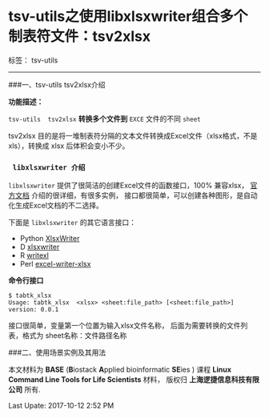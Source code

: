 # tsv-utils之使用libxlsxwriter组合多个制表符文件：tsv2xlsx

标签： tsv-utils

---

###一、tsv-utils tsv2xlsx介绍

**功能描述：**

`tsv-utils  tsv2xlsx`  **转换多个文件到** `EXCE` 文件的不同 `sheet`

tsv2xlsx 目的是将一堆制表符分隔的文本文件转换成Excel文件（xlsx格式，不是xls），转换成 xlsx 后体积会变小不少。

### ` libxlsxwriter 介绍`

`libxlsxwriter` 提供了很简洁的创建Excel文件的函数接口，100% 兼容xlsx，  [官方文档][2] 介绍的很详细，有很多实例， 接口都很简单，可以创建各种图形，是自动化生成Excel文档的不二选择。

下面是 `libxlsxwriter` 的其它语言接口：

 - Python [XlsxWriter][4] 
 - D [xlsxwriter][5] 
 - R [writexl][6] 
 - Perl [excel-writer-xlsx][7] 

 **命令行接口**


    $ tabtk_xlsx
    Usage: tabtk_xlsx  <xlsx> <sheet:file_path> [<sheet:file_path>]
    version: 0.0.1

接口很简单，变量第一个位置为输入xlsx文件名称， 后面为需要转换的文件列表，格式为 sheet名称：文件路径名称

###二、使用场景实例及其用法



本文材料为 **BASE** (**B**iostack **A**pplied bioinformatic **SE**ies ) 课程 **Linux Command Line Tools for Life Scientists** 材料， 版权归 **上海逻捷信息科技有限公司** 所有.


Last Upate: 2017-10-12 2:52 PM

[1]: https://github.com/jmcnamara/libxlsxwriter
[2]: https://libxlsxwriter.github.io/
[3]: https://libxlsxwriter.github.io/demo.png
[4]: https://github.com/jmcnamara/XlsxWriter
[5]: https://github.com/economicmodeling/xlsxwriter
[6]: https://github.com/renkun-ken/writexl
[7]: https://github.com/jmcnamara/excel-writer-xlsx